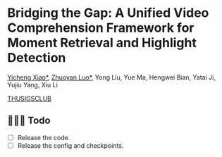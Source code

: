 # Bridging the Gap: A Unified Video Comprehension Framework for Moment Retrieval and Highlight Detection
[Yicheng Xiao*](https://github.com/EasonXiao-888), [Zhuoyan Luo*](https://robertluo1.github.io/), Yong Liu, Yue Ma, Hengwei Bian, Yatai Ji, Yujiu Yang, Xiu Li

[THUSIGSCLUB](https://thusigsclub.github.io/thu.github.io/index.html)


## 🎤🎤🎤 Todo

- [ ] Release the code.
- [ ] Release the config and checkpoints.
